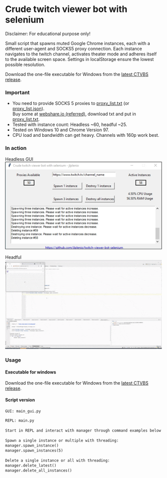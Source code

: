# Crude twitch viewer bot with selenium 

Disclaimer: For educational purpose only!

Small script that spawns muted Google Chrome instances, each with a different user-agent and SOCKS5 proxy connection. 
Each instance navigates to the twitch channel, activates theater mode and adheres itself to the available screen space. 
Settings in localStorage ensure the lowest possible resolution.

Download the one-file executable for Windows from the [latest CTVBS release](https://github.com/jlplenio/twitch-viewer-bot-selenium/releases/latest).

### Important
- You need to provide SOCKS 5 proxies to [proxy_list.txt](proxy/proxy_list.txt) (or [proxy_list.json](proxy/proxy_list.json)).   
Buy some at [webshare.io (referred)](https://www.webshare.io/?referral_code=w6nfvip4qp3g), download txt and put in [proxy_list.txt](proxy/proxy_list.txt). 
- Tested with instance count: Headless ~60, headful ~25.
- Tested on Windows 10 and Chrome Version 97.
- CPU load and bandwidth can get heavy. Channels with 160p work best.



### In action

Headless GUI  
![](docs/gui.png)

Headful   
![](docs/instances_spawning.gif)

### Usage

#### Executable for windows

Download the one-file executable for Windows from the [latest CTVBS release](https://github.com/jlplenio/twitch-viewer-bot-selenium/releases/latest).

#### Script version

```
GUI: main_gui.py
```
```
REPL: main.py

Start in REPL and interact with manager through command examples below

Spawn a single instance or multiple with threading:
manager.spawn_instance()
manager.spawn_instances(5)

Delete a single instance or all with threading:
manager.delete_latest()
manager.delete_all_instances()
```


